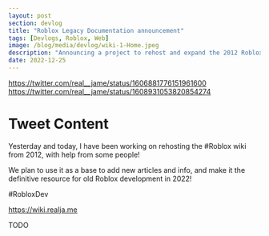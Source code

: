 ```yaml
---
layout: post
section: devlog
title: "Roblox Legacy Documentation announcement"
tags: [Devlogs, Roblox, Web]
image: /blog/media/devlog/wiki-1-Home.jpeg
description: "Announcing a project to rehost and expand the 2012 Roblox Wiki."
date: 2022-12-25
---
```

https://twitter.com/real__jame/status/1606881776151961600
https://twitter.com/real__jame/status/1608931053820854274

# Tweet Content

Yesterday and today, I have been working on rehosting the #Roblox wiki from 2012, with help from some people!

We plan to use it as a base to add new articles and info, and make it the definitive resource for old Roblox development in 2022!

#RobloxDev 

https://wiki.realja.me

TODO